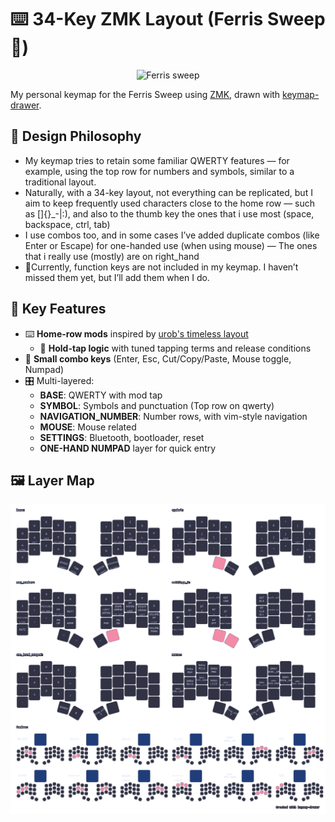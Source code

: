 # ⌨️ 34-Key ZMK Layout (Ferris Sweep 🦀)

<p align="center">
<img width="600" height="600" alt="Ferris sweep" src="https://github.com/user-attachments/assets/b81f97ac-0166-47d5-a392-54801568a16a" />
</p>

My personal keymap for the Ferris Sweep using [ZMK](https://zmk.dev/), drawn with [keymap-drawer](https://github.com/caksoylar/keymap-drawer).

## 🧠 Design Philosophy

- My keymap tries to retain some familiar QWERTY features — for example, using the top row for numbers and symbols, similar to a traditional layout.
- Naturally, with a 34-key layout, not everything can be replicated, but I aim to keep frequently used characters close to the home row — such as []{}\_-|:),
  and also to the thumb key the ones that i use most (space, backspace, ctrl, tab)
- I use combos too, and in some cases I’ve added duplicate combos (like Enter or Escape) for one-handed use (when using mouse) — The ones that i really use (mostly) are on right_hand
- 🔴Currently, function keys are not included in my keymap. I haven’t missed them yet, but I’ll add them when I do.

## 🎯 Key Features

- ⌨️ **Home-row mods** inspired by [urob's timeless layout](https://github.com/urob/zmk-config)
  - 🧠 **Hold-tap logic** with tuned tapping terms and release conditions
- 🎨 **Small combo keys** (Enter, Esc, Cut/Copy/Paste, Mouse toggle, Numpad)
- 🎛️ Multi-layered:
  - **BASE**: QWERTY with mod tap
  - **SYMBOL**: Symbols and punctuation (Top row on qwerty)
  - **NAVIGATION_NUMBER**: Number rows, with vim-style navigation
  - **MOUSE**: Mouse related
  - **SETTINGS**: Bluetooth, bootloader, reset
  - **ONE-HAND NUMPAD** layer for quick entry

## 🖼️ Layer Map

<p align="center">
<img src="./tools/keymap-drawer/cradio.svg" alt="My personal keymap" width="1024">
</p>
